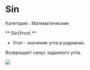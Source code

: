 ﻿
# Sin

Категория : Математические

** Sin(Угол) **

* Угол - значение угла в радианах.

Возвращает синус заданного угла.

![](/mediatag>Математические)

